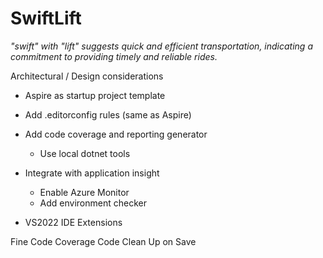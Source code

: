 # SwiftLift

*"swift" with "lift" suggests quick and efficient transportation, indicating a commitment to providing timely and reliable rides.*

Architectural / Design considerations

- Aspire as startup project template

- Add .editorconfig rules (same as Aspire)

- Add code coverage and reporting generator
    - Use local dotnet tools  

- Integrate with application insight
    - Enable Azure Monitor  
	- Add environment checker	


- VS2022 IDE Extensions

Fine Code Coverage
Code Clean Up on Save
